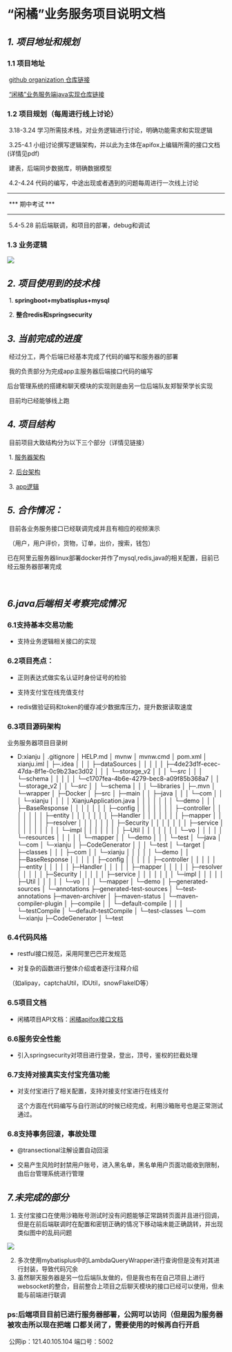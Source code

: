 #         				“闲橘”业务服务项目说明文档



## *1. 项目地址和规划*

###    	 1.1 项目地址

​                 [github organization 仓库链接](https://github.com/west2-xianju/XianJu.git)

​				[“闲橘”业务服务端java实现仓库链接](https://github.com/west2-xianju/XianJuService.git)

### 		1.2 项目规划（每周进行线上讨论）

​				3.18-3.24	学习所需技术栈，对业务逻辑进行讨论，明确功能需求和实现逻辑

​				3.25-4.1	 小组讨论撰写逻辑架构，并以此为主体在apifox上编辑所需的接口文档(详情见pdf)

​									建表，后端同步数据库，明确数据模型

​				4.2-4.24 	代码的编写，中途出现或者遇到的问题每周进行一次线上讨论

***

​																			*** 期中考试 ***

***

​				5.4-5.28	前后端联调，和项目的部署，debug和调试

### 1.3 业务逻辑

![](images/output.png)

## *2. 项目使用到的技术栈*

​												1.	**springboot+mybatisplus+mysql**

​												2.	**整合redis和springsecurity**



## *3. 当前完成的进度*

​			经过分工，两个后端已经基本完成了代码的编写和服务器的部署

​			我的负责部分为完成app主服务器后端接口代码的编写

​			后台管理系统的搭建和聊天模块的实现则是由另一位后端队友郑智荣学长实现

​			目前均已经能够线上跑



## *4. 项目结构*

​		目前项目大致结构分为以下三个部分（详情见链接）

​							1. [服务器架构](https://a92xfpz1s6.feishu.cn/mindnotes/Uh7vbVq3UmCZWgnGIJtcBbetnge)

​							2. [后台架构](https://a92xfpz1s6.feishu.cn/mindnotes/XitwbqvO6mUEHrn8h2xceKGsnEh)

​							3. [app逻辑](https://a92xfpz1s6.feishu.cn/mindnotes/Spuwbe0fqmYMQ2nk1UzcssrxnIg)																



## *5. 合作情况：*

​		目前各业务服务接口已经联调完成并且有相应的视频演示

​		（用户，用户评价，货物，订单，出价，搜索，钱包）

​		已在阿里云服务器linux部署docker并作了mysql,redis,java的相关配置，目前已经云服务器部署完成

​	

## *6.java后端相关考察完成情况*

### 6.1支持基本交易功能

- 支持业务逻辑相关接口的实现

### 6.2项目亮点：

- 正则表达式做实名认证时身份证号的检验

- 支持支付宝在线充值支付

- redis做验证码和token的缓存减少数据库压力，提升数据读取速度

### 6.3项目源码架构

业务服务器项目目录树

- D:xianju
  │  .gitignore
  │  HELP.md
  │  mvnw
  │  mvnw.cmd
  │  pom.xml
  │  xianju.iml
  │
  ├─.idea
  │  │
  │  ├─dataSources
  │  │  │
  │  │  ├─4de23d1f-ecec-47da-8f1e-0c9b23ac3d02
  │  │  │  └─storage_v2
  │  │  │      └─_src_
  │  │  │          └─schema
  │  │  │
  │  │  └─c1707fea-4b6e-4279-bec8-a09f85b368a7
  │  │      └─storage_v2
  │  │          └─_src_
  │  │              └─schema
  │  │
  │  └─libraries
  │
  ├─.mvn
  │  └─wrapper
  │
  ├─Docker
  │
  ├─src
  │  ├─main
  │  │  ├─java
  │  │  │  └─com
  │  │  │      └─xianju
  │  │  │          │  XianjuApplication.java
  │  │  │          │
  │  │  │          └─demo
  │  │  │              ├─BaseResponse
  │  │  │              │
  │  │  │              ├─config
  │  │  │              │
  │  │  │              ├─controller
  │  │  │              │
  │  │  │              ├─entity
  │  │  │              │
  │  │  │              ├─Handler
  │  │  │              │
  │  │  │              ├─mapper
  │  │  │              │
  │  │  │              ├─resolver
  │  │  │              │
  │  │  │              ├─Security
  │  │  │              │
  │  │  │              ├─service
  │  │  │              │  │
  │  │  │              │  └─impl
  │  │  │              │
  │  │  │              ├─Util
  │  │  │              │
  │  │  │              └─vo
  │  │  │
  │  │  └─resources
  │  │      │
  │  │      └─mapper
  │  │          └─demo
  │  │
  │  └─test
  │      └─java
  │          └─com
  │              └─xianju
  │                  ├─CodeGenerator
  │                  │
  │                  └─test
  │
  └─target
      │
      ├─classes
      │  │
      │  ├─com
      │  │  └─xianju
      │  │      │
      │  │      └─demo
      │  │          ├─BaseResponse
      │  │          │
      │  │          ├─config
      │  │          │
      │  │          ├─controller
      │  │          │
      │  │          ├─entity
      │  │          │
      │  │          ├─Handler
      │  │          │
      │  │          ├─mapper
      │  │          │
      │  │          ├─resolver
      │  │          │
      │  │          ├─Security
      │  │          │
      │  │          ├─service
      │  │          │  │
      │  │          │  └─impl
      │  │          │
      │  │          ├─Util
      │  │          │
      │  │          └─vo
      │  │
      │  └─mapper
      │      └─demo
      │
      ├─generated-sources
      │  └─annotations
      ├─generated-test-sources
      │  └─test-annotations
      ├─maven-archiver
      │
      ├─maven-status
      │  └─maven-compiler-plugin
      │      ├─compile
      │      │  └─default-compile
      │      │
      │      └─testCompile
      │          └─default-testCompile
      │
      └─test-classes
          └─com
              └─xianju
                  ├─CodeGenerator
                  │
                  └─test



### 6.4代码风格

- restful接口规范，采用阿里巴巴开发规范

- 对复杂的函数进行整体介绍或者逐行注释介绍

​    （如alipay，captchaUtil，IDUtil，snowFlakeID等）

### 6.5项目文档

- 闲橘项目API文档：[闲橘apifox接口文档](https://apifox.com/apidoc/shared-75b228ec-c55b-4115-84c1-9dbcdb11ed5b)

### 6.6服务安全性能

- 引入springsecurity对项目进行登录，登出，顶号，鉴权的拦截处理

### 6.7支持对接真实支付宝充值功能

- 对支付宝进行了相关配置，支持对接支付宝进行在线支付

  这个方面在代码编写与自行测试的时候已经完成，利用沙箱账号也是正常测试通过。

### 6.8支持事务回滚，事故处理

- @transectional注解设置自动回滚

- 交易产生风险时封禁用户账号，进入黑名单，黑名单用户页面功能收到限制，由后台管理系统进行管理



## *7.未完成的部分*

1. 支付宝接口在使用沙箱账号测试时没有问题能够正常跳转页面并且进行回调，但是在前后端联调时在配置和密钥正确的情况下移动端未能正确跳转，并出现类似图中的乱码问题

![](C:\Users\高毅飞\Desktop\]~@N40JGZHK{OA@{HVU}HJR.png)

2. 多次使用mybatisplus中的LambdaQueryWrapper进行查询但是没有对其进行封装，导致代码冗余
3. 虽然聊天服务器是另一位后端队友做的，但是我也有在自己项目上进行websocket的整合，目前整合上项目之后聊天模块的接口已经可以使用，但未能与前端进行联调



### 	ps:后端项目目前已进行服务器部署，公网可以访问（但是因为服务器被攻击所以现在把端	口都关闭了，需要使用的时候再自行开启

​							公网ip：121.40.105.104			端口号：5002

